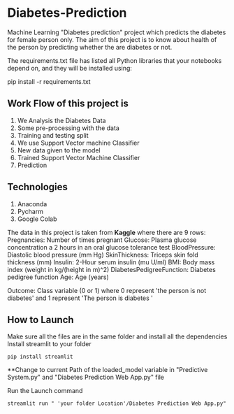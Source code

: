 # Diabetes-Prediction
Machine Learning "Diabetes prediction" project which predicts the diabetes for female person only.
The aim of this project is to know about health of the person by predicting whether the are diabetes or not.

The requirements.txt file has listed all Python libraries that your notebooks depend on, and they will be installed using:

pip install -r requirements.txt

## Work Flow of this project is 

1. We Analysis the Diabetes Data 
2. Some pre-processing with the data 
3. Training and testing split 
4. We use Support Vector machine Classifier 
5. New data given to the model 
6. Trained Support Vector Machine Classifier 
7. Prediction


## Technologies
1. Anaconda 
2. Pycharm
3. Google Colab 


The data in this project is taken from **Kaggle** where there are 9 rows:
Pregnancies: Number of times pregnant
Glucose: Plasma glucose concentration a 2 hours in an oral glucose tolerance test
BloodPressure: Diastolic blood pressure (mm Hg)
SkinThickness: Triceps skin fold thickness (mm)
Insulin: 2-Hour serum insulin (mu U/ml)
BMI: Body mass index (weight in kg/(height in m)^2)
DiabetesPedigreeFunction: Diabetes pedigree function
Age: Age (years)

Outcome: Class variable (0 or 1) where 0 represent 'the person is not diabetes' and 1 represent 'The person is diabetes '

## How to Launch 
Make sure all the files are in the same folder and install all the dependencies 
Install streamlit to your folder 
```
pip install streamlit
```

**Change to current Path of the loaded_model variable in  "Predictive System.py" and "Diabetes Prediction Web App.py" file 

Run the Launch command
```
streamlit run " 'your folder Location'/Diabetes Prediction Web App.py"

